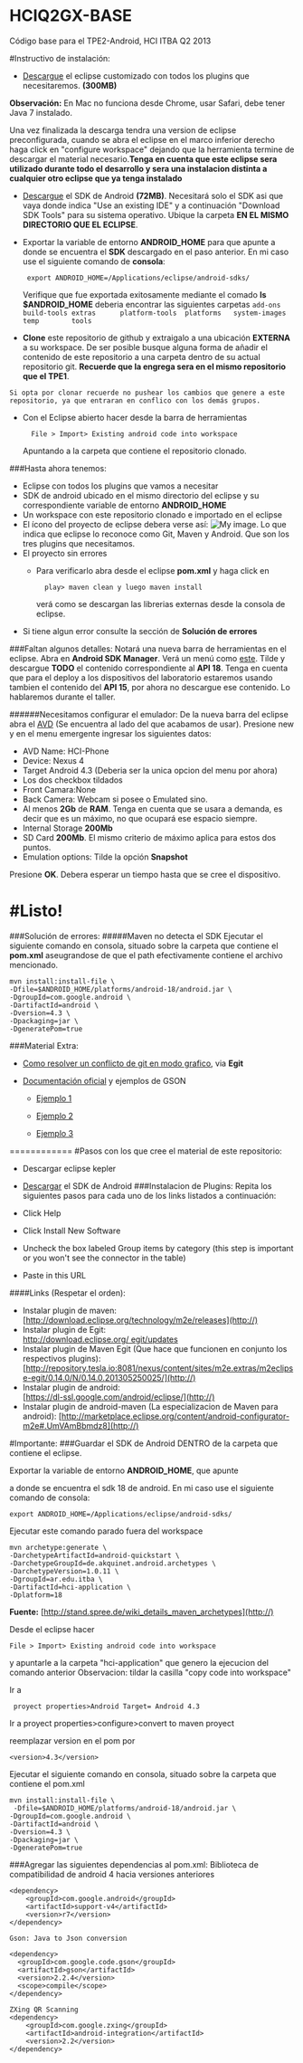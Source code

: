 HCIQ2GX-BASE
============

Código base para el TPE2-Android, HCI ITBA Q2 2013


#Instructivo de instalación:
* [Descargue](http://www.genuitec.com/sdc/cloud/install/2851-dza-4943) el eclipse customizado con todos los plugins que necesitaremos. **(300MB)**

**Observación:** En Mac no funciona desde Chrome, usar Safari, debe tener Java 7 instalado.

Una vez finalizada la descarga tendra una version de eclipse preconfigurada,
cuando se abra el eclipse en el marco inferior derecho haga click en "configure workspace" dejando que la herramienta termine de descargar el material necesario.**Tenga en cuenta que este eclipse sera utilizado durante todo el desarrollo y sera una instalacion distinta a cualquier otro eclipse que ya tenga instalado**


* [Descargue](http://developer.android.com/sdk/index.html) el SDK de Android **(72MB)**. Necesitará solo el SDK asi que vaya donde indica "Use an existing IDE" y a continuación "Download SDK Tools" para su sistema operativo. Ubique la carpeta **EN EL MISMO DIRECTORIO QUE EL ECLIPSE**.
 * Exportar la variable de entorno **ANDROID_HOME** para que apunte a donde se encuentra el **SDK** descargado en el paso anterior. En mi caso use el siguiente comando de **consola**:


		export ANDROID_HOME=/Applications/eclipse/android-sdks/
		
	Verifique que fue exportada exitosamente mediante el comado **ls $ANDROID_HOME** deberia encontrar las siguientes carpetas `add-ons		build-tools	extras		platform-tools	platforms	system-images	temp		tools`
* **Clone** este repositorio de github y extraigalo a una ubicación **EXTERNA** a su workspace. De ser posible busque alguna forma de añadir el contenido de este repositorio a una carpeta dentro de su actual repositorio git. **Recuerde que la engrega sera en el mismo repositorio que el TPE1**. 

``Si opta por clonar recuerde no pushear los cambios que genere a este repositorio, ya que entraran en conflico con los demás grupos.``

* Con el Eclipse abierto hacer desde la barra de herramientas 

		File > Import> Existing android code into workspace 
		
	Apuntando a la carpeta que contiene el repositorio clonado.
	
###Hasta ahora tenemos:
* Eclipse con todos los plugins que vamos a necesitar
* SDK de android ubicado en el mismo directorio del eclipse y su correspondiente variable de entorno **ANDROID_HOME**
* Un workspace con este repositorio clonado e importado en el eclipse
* El ícono del proyecto de eclipse debera verse así:
	![My image](https://raw.github.com/jugutier/HCIQ2GX-BASE/master/guia.jpg). Lo que indica que eclipse lo reconoce como Git, Maven y Android. Que son los tres plugins que necesitamos.
* El proyecto sin errores 
	* Para verificarlo abra desde el eclipse **pom.xml** y haga click en 
								
			play> maven clean y luego maven install
		 verá como se descargan las librerias externas desde la consola de eclipse.
*  Si tiene algun error consulte la sección de **Solución de errores**

###Faltan algunos detalles:
Notará una nueva barra de herramientas en el eclipse. Abra en **Android SDK Manager**.
Verá un menú como [este](http://developer.android.com/tools/help/sdk-manager.html). Tilde y descargue **TODO** el contenido correspondiente al **API 18**. Tenga en cuenta que para el deploy a los dispositivos del laboratorio estaremos usando tambien el contenido del **API 15**, por ahora no descargue ese contenido. Lo hablaremos durante el taller.  

######Necesitamos configurar el emulador:
De la nueva barra del eclipse abra el [AVD](http://developer.android.com/tools/devices/managing-avds.html) (Se encuentra al lado del que acabamos de usar). Presione new y en el menu emergente ingresar los siguientes datos:

* AVD Name: HCI-Phone
* Device: Nexus 4
* Target Android 4.3 (Deberia ser la unica opcion del menu por ahora)
* Los dos checkbox tildados
* Front Camara:None
* Back Camera: Webcam si posee o Emulated sino.
* Al menos **2Gb** de **RAM**. Tenga en cuenta que se usara a demanda, es decir que es un máximo, no que ocupará ese espacio siempre.
* Internal Storage **200Mb** 
* SD Card **200Mb**. El mismo criterio de máximo aplica para estos dos puntos.
* Emulation options: Tilde la opción **Snapshot**

Presione **OK**. Debera esperar un tiempo hasta que se cree el dispositivo.


#Listo!
=======
###Solución de errores:
#####Maven no detecta el SDK
Ejecutar el siguiente comando en consola, situado sobre la carpeta que contiene el **pom.xml** aseugrandose de que el path efectivamente contiene el archivo mencionado.

	mvn install:install-file \
	-Dfile=$ANDROID_HOME/platforms/android-18/android.jar \
	-DgroupId=com.google.android \
	-DartifactId=android \
	-Dversion=4.3 \
	-Dpackaging=jar \
	-DgeneratePom=true

###Material Extra:
* [Como resolver un conflicto de git en modo grafico](http://wiki.eclipse.org/EGit/User_Guide#Resolving_a_merge_conflict), via **Egit**


* [Documentación oficial](https://code.google.com/p/google-gson/) y ejemplos de GSON

	* [Ejemplo 1](http://stackoverflow.com/questions/5314813/json-gson-fromjson-java-objects)

	* [Ejemplo 2](http://albertattard.blogspot.com.ar/2009/06/practical-example-of-gson.html)
	* [Ejemplo 3](http://www.mkyong.com/java/how-do-convert-java-object-to-from-json-format-gson-api/)

============
#Pasos con los que cree el material de este repositorio:



* Descargar eclipse kepler
* [Descargar](http://developer.android.com/sdk/index.html) el SDK de Android
###Instalacion de Plugins:
Repita los siguientes pasos para cada uno de los links listados a continuación:

* Click Help
* Click Install New Software
* Uncheck the box labeled Group items by category (this step is important or you won't see the connector in the table)
* Paste in this URL 

####Links (Respetar el orden):


* Instalar plugin de maven: [http://download.eclipse.org/technology/m2e/releases](http://)
* Instalar plugin de Egit:  
[http://download.eclipse.org/ egit/updates ](http://)
* Instalar plugin de Maven Egit (Que hace que funcionen en conjunto los respectivos plugins):
[http://repository.tesla.io:8081/nexus/content/sites/m2e.extras/m2eclipse-egit/0.14.0/N/0.14.0.201305250025/](http://)
* Instalar plugin de android:  
[https://dl-ssl.google.com/android/eclipse/](http://)
* Instalar plugin de android-maven (La especializacion de Maven para android):
[http://marketplace.eclipse.org/content/android-configurator-m2e#.UmVAmBbmdz8](http://)

#Importante: 
###Guardar el SDK de Android DENTRO de la carpeta que contiene el eclipse.



Exportar la variable de entorno **ANDROID_HOME**, que apunte 

a donde se encuentra el sdk 18 de android. En mi caso use el siguiente comando de consola:


	export ANDROID_HOME=/Applications/eclipse/android-sdks/

Ejecutar este comando parado fuera del workspace

	mvn archetype:generate \
	-DarchetypeArtifactId=android-quickstart \
	-DarchetypeGroupId=de.akquinet.android.archetypes \
	-DarchetypeVersion=1.0.11 \
	-DgroupId=ar.edu.itba \
	-DartifactId=hci-application \
	-Dplatform=18


  **Fuente:** [http://stand.spree.de/wiki_details_maven_archetypes](http://)

Desde el eclipse hacer 

	File > Import> Existing android code into workspace 

y apuntarle a la carpeta "hci-application" que genero la ejecucion del comando anterior
  Observacion: tildar la casilla "copy code into workspace"

Ir a

	 proyect properties>Android Target= Android 4.3



Ir a proyect properties>configure>convert to maven proyect

reemplazar version en el pom por

	<version>4.3</version>
	
Ejecutar el siguiente comando en consola, situado sobre la carpeta que contiene el pom.xml

	mvn install:install-file \
	 -Dfile=$ANDROID_HOME/platforms/android-18/android.jar \
	-DgroupId=com.google.android \
	-DartifactId=android \
	-Dversion=4.3 \
	-Dpackaging=jar \
	-DgeneratePom=true
###Agregar las siguientes dependencias al pom.xml:
	 Biblioteca de compatibilidad de android 4 hacia versiones anteriores
	 
	<dependency>
		<groupId>com.google.android</groupId>
		<artifactId>support-v4</artifactId>
		<version>r7</version>
	</dependency>
	
 	Gson: Java to Json conversion 
 	
    <dependency>
      <groupId>com.google.code.gson</groupId>
      <artifactId>gson</artifactId>
      <version>2.2.4</version>
      <scope>compile</scope>
    </dependency>
    
    ZXing QR Scanning
    <dependency>
		<groupId>com.google.zxing</groupId>
		<artifactId>android-integration</artifactId>
		<version>2.2</version>
	</dependency>

